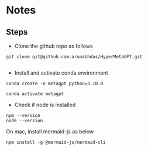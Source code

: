 # Notes

## Steps


* Clone the github repo as follows

```
git clone git@github.com:arunabhdas/HyperMetaGPT.git


```
* Install and activate conda environment
```
conda create -n metagpt python=3.10.0

conda activate metagpt
```


* Check if node is installed


```
npm --version
node --version
```

On mac, install mermaid-js as below

```
npm install -g @mermaid-js/mermaid-cli
```


